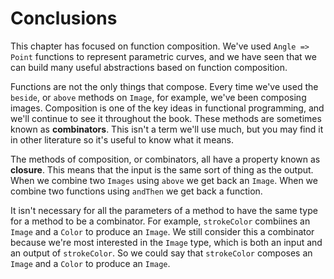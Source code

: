 # Conclusions

This chapter has focused on function composition.
We've used `Angle => Point` functions to represent parametric curves,
and we have seen that we can build many useful abstractions based on function composition.

Functions are not the only things that compose. 
Every time we've used the `beside`, or `above` methods on `Image`, for example, we've been composing images.
Composition is one of the key ideas in functional programming, and we'll continue to see it throughout the book.
These methods are sometimes known as **combinators**.
This isn't a term we'll use much, but you may find it in other literature so it's useful to know what it means.

The methods of composition, or combinators, all have a property known as **closure**.
This means that the input is the same sort of thing as the output.
When we combine two `Images` using `above` we get back an `Image`.
When we combine two functions using `andThen` we get back a function.

It isn't necessary for all the parameters of a method to have the same type for a method to be a combinator.
For example, `strokeColor` combiines an `Image` and a `Color` to produce an `Image`. 
We still consider this a combinator because we're most interested in the `Image` type, which is both an input and an output of `strokeColor`.
So we could say that `strokeColor` composes an `Image` and a `Color` to produce an `Image`.
